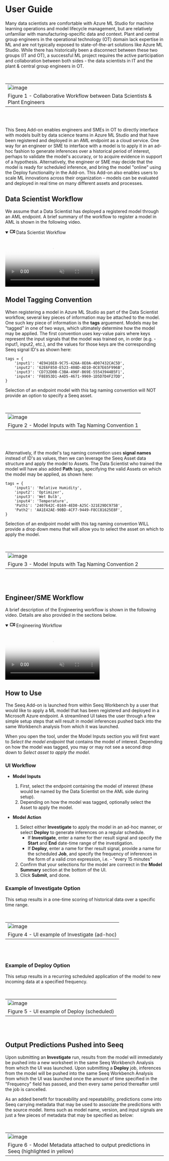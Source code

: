 # User Guide

Many data scientists are comfortable with Azure ML Studio for machine learning operations and model lifecycle
management, but are relatively unfamiliar with manufacturing-specific data and context. Plant and central group
engineers in the operational technology (OT) domain lack expertise in ML and are not typically exposed to
state-of-the-art solutions like Azure ML Studio. While there has historically been a disconnect between these two
groups (IT and OT), a successful ML project requires the active participation and collaboration between both sides - the
data scientists in IT and the plant & central group engineers in OT.

<br>
<table border="0" align="center">
 <tr>
    <td><img alt="image" src="../_static/workflow_collabo.png"></td>
 </tr>
 <tr>
    <td>Figure 1 - Collaborative Workflow between Data Scientists & Plant Engineers</td>
 </tr>
</table>
<br><br>

This Seeq Add-on enables engineers and SMEs in OT to directly interface with models built by data science teams in Azure
ML Studio and that have been registered and deployed in an AML endpoint as a cloud service. One way for an engineer or
SME to interface with a model is to apply it in an ad-hoc fashion to generate inferences over a historical period of
interest, perhaps to validate the model's accuracy, or to acquire evidence in support of a hypothesis. Alternatively,
the engineer or SME may decide that the model is ready for scheduled inference, and bring the model "online" using the
Deploy functionality in the Add-on. This Add-on also enables users to scale ML innovations across their organization –
models can be evaluated and deployed in real time on many different assets and processes.

## Data Scientist Workflow

We assume that a Data Scientist has deployed a registered model through an AML endpoint. A brief summary of the 
workflow to register a model in AML is shown in the following video.

<details open="" class="details-reset border rounded-2">
  <summary class="px-3 py-2 border-bottom">
    <svg aria-hidden="true" height="16" viewBox="0 0 16 16" version="1.1" width="16" data-view-component="true" class="octicon octicon-device-camera-video">
    <path fill-rule="evenodd" d="M16 3.75a.75.75 0 00-1.136-.643L11 5.425V4.75A1.75 1.75 0 009.25 3h-7.5A1.75 1.75 0 000 4.75v6.5C0 12.216.784 13 1.75 13h7.5A1.75 1.75 0 0011 11.25v-.675l3.864 2.318A.75.75 0 0016 12.25v-8.5zm-5 5.075l3.5 2.1v-5.85l-3.5 2.1v1.65zM9.5 6.75v-2a.25.25 0 00-.25-.25h-7.5a.25.25 0 00-.25.25v6.5c0 .138.112.25.25.25h7.5a.25.25 0 00.25-.25v-4.5z"></path>
    </svg>
    <span aria-label="Video description Seeq_Data_Scientist_Rev_1.mp4" class="m-1">Data Scientist Workflow</span>
    <span class="dropdown-caret"></span>
  </summary>

  <video src="https://user-images.githubusercontent.com/28580105/140426302-8135c859-f3af-4bc0-a8b1-486a786f5b3b.mp4"
  poster="https://seeq12.github.io/seeq-azureml/_static/ds_workflow_poster.png"
  controls="controls" muted="muted" class="d-block rounded-bottom-2 width-fit" style="max-width:700px;
  background:transparent url('https://seeq12.github.io/seeq-azureml/_static/ds_workflow_poster.png') no-repeat 0 0;
  -webkit-background-size:cover; -moz-background-size:cover; -o-background-size:cover; background-size:cover;"
  webboost_found_paused="true" webboost_processed="true">
  </video>
</details>

## Model Tagging Convention

When registering a model in Azure ML Studio as part of the Data Scientist workflow, several key pieces of information
may be attached to the model. One such key piece of information is the **tags**
arguement. Models may be "tagged" in one of two ways, which ultimately determine how the model may be applied. The first
convention uses key-value pairs where keys represent the input signals that the model was trained on, in order (e.g. -
input1, input2, etc.), and the values for those keys are the corresponding Seeq signal ID's as shown here:

```
tags = {
    'input1': '4E9416E8-9C75-426A-8E0A-4D07432CAC5D', 
    'input2': '62E6F850-E523-408D-AD10-0C87E65F996B',
    'input3': 'CD732D0B-C3BA-496F-B69E-55543944B5F1',
    'input4': 'F8E053D1-A4D5-4671-9969-1D5D7D4F27DD',
}
```

Selection of an endpoint model with this tag naming convention will NOT provide an option to specify a Seeq asset.

<br>
<table border="0" align="center">
 <tr>
    <td style="max-width: 500px;"><img alt="image" src="../_static/single-asset-endpoint-selection.png"></td>
 </tr>
 <tr>
    <td>Figure 2 - Model Inputs with Tag Naming Convention 1</td>
 </tr>
</table>
<br><br>


Alternatively, if the model's tag naming convention uses **signal names** instead of ID's as values, then we can
leverage the Seeq Asset data structure and apply the model to Assets. The Data Scientist who trained the model will have
also added **Path** tags, specifying the valid Assets on which the model may be applied, as shown here:

```
tags = {
    'input1': 'Relative Humidity', 
    'input2': 'Optimizer',
    'input3': 'Wet Bulb',
    'input4': 'Temperature',
    'Path1': '2407642C-0169-4ED0-A25C-321E29DC975B',
    'Path2': 'AA1E42AE-90BD-4CF7-9449-F8CC81625E8F',
}
```

Selection of an endpoint model with this tag naming convention WILL provide a drop down menu that will allow you to
select the asset on which to apply the model.

<br>
<table border="0" align="center">
 <tr>
    <td style="width: 500px;"><img alt="image" src="../_static/multi-asset-endpoint-selection.png"></td>
 </tr>
 <tr>
    <td>Figure 3 - Model Inputs with Tag Naming Convention 2</td>
 </tr>
</table>
<br><br>

## Engineer/SME Workflow

A brief description of the Engineering workflow is shown in the following video. Details are also provided in the 
sections below.

<details open="" class="details-reset border rounded-2">
  <summary class="px-3 py-2 border-bottom">
    <svg aria-hidden="true" height="16" viewBox="0 0 16 16" version="1.1" width="16" data-view-component="true" class="octicon octicon-device-camera-video">
    <path fill-rule="evenodd" d="M16 3.75a.75.75 0 00-1.136-.643L11 5.425V4.75A1.75 1.75 0 009.25 3h-7.5A1.75 1.75 0 000 4.75v6.5C0 12.216.784 13 1.75 13h7.5A1.75 1.75 0 0011 11.25v-.675l3.864 2.318A.75.75 0 0016 12.25v-8.5zm-5 5.075l3.5 2.1v-5.85l-3.5 2.1v1.65zM9.5 6.75v-2a.25.25 0 00-.25-.25h-7.5a.25.25 0 00-.25.25v6.5c0 .138.112.25.25.25h7.5a.25.25 0 00.25-.25v-4.5z"></path>
    </svg>
    <span aria-label="Video description Seeq_Data_Scientist_Rev_1.mp4" class="m-1">Engineering Workflow</span>
    <span class="dropdown-caret"></span>
  </summary>

  <video src="https://user-images.githubusercontent.com/28580105/140426286-1df1aa16-3782-4f22-9f26-ebd06a51e854.mp4"
  poster="https://seeq12.github.io/seeq-azureml/_static/sme_workflow.png"
  controls="controls" muted="muted" class="d-block rounded-bottom-2 width-fit" style="max-width:670px; 
  background:transparent url('https://seeq12.github.io/seeq-azureml/_static/sme_workflow.png') no-repeat 0 0;
  -webkit-background-size:cover; -moz-background-size:cover; -o-background-size:cover; background-size:cover;" 
  webboost_found_paused="true" webboost_processed="true">
  </video>
</details>

## How to Use

The Seeq Add-on is launched from within Seeq Workbench by a user that would like to apply a ML model that has been
registered and deployed in a Microsoft Azure endpoint. A streamlined UI takes the user through a few simple setup steps
that will result in model inferences pushed back into the same Workbench analysis from which it was launched.

When you open the tool, under the Model Inputs section you will first want to *Select the model endpoint*
that contains the model of interest. Depending on how the model was tagged, you may or may not see a second drop down
to *Select asset to apply the model*.

### UI Workflow

* **Model Inputs**

    1. First, select the endpoint containing the model of interest (these would be named by the Data Scientist on the
       AML side during setup).
    2. Depending on how the model was tagged, optionally select the Asset to apply the model.

* **Model Action**

    1. Select either **Investigate** to apply the model in an ad-hoc manner, or select **Deploy** to generate inferences
       on a regular schedule.
        * If **Investigate**, enter a name for ther result signal and specify the **Start** and **End** date-time range
          of the investigation.
        * If **Deploy**, enter a name for ther result signal, provide a name for the scheduled **Job**, and specify the
          frequency of inferences in the form of a valid cron expression, i.e. - "every 15 minutes"
    2. Confirm that your selections for the model are correect in the **Model Summary** section at the bottom of the UI.
    3. Click **Submit**, and done.

### Example of Investigate Option

This setup results in a one-time scoring of historical data over a specific time range.

<br>
<table border="0" align="center">
 <tr>
    <td style="max-width: 480px;"><img alt="image" src="../_static/UI_complete_investigate.png"></td>
 </tr>
 <tr>
    <td>Figure 4 - UI example of Investigate (ad-hoc)</td>
 </tr>
</table>
<br><br>

### Example of Deploy Option

This setup results in a recurring scheduled application of the model to new incoming data at a specified frequency.

<br>
<table border="0" align="center">
 <tr>
    <td style="max-width: 480px;"><img alt="image" src="../_static/UI_complete_deploy.png"></td>
 </tr>
 <tr>
    <td>Figure 5 - UI example of Deploy (scheduled)</td>
 </tr>
</table>
<br><br>

## Output Predictions Pushed into Seeq

Upon submitting an **Investigate** run, results from the model will immediately be pushed into a new worksheet in the
same Seeq Workbench Analysis from which the UI was launched. Upon submitting a **Deploy** job, inferences from the model
will be pushed into the same Seeq Workbench Analysis from which the UI was launched once the amount of time specified in
the "Frequency" field has passed, and then every same period thereafter until the job is cancelled.

As an added benefit for traceability and repeatability, predictions come into Seeq carrying metadata that may be used to
associate the predictions with the source model. Items such as model name, version, and input signals are just a few
pieces of metadata that may be specified as below:

<br>
<table border="0" align="center">
 <tr>
    <td><img alt="image" src="../_static/output_details.png"></td>
 </tr>
 <tr>
    <td>Figure 6 - Model Metadata attached to output predictions in Seeq (highlighted in yellow)</td>
 </tr>
</table>
<br><br>
